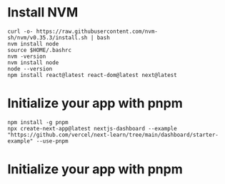 # Install NVM

```
curl -o- https://raw.githubusercontent.com/nvm-sh/nvm/v0.35.3/install.sh | bash
nvm install node
source $HOME/.bashrc
nvm -version
nvm install node
node --version
npm install react@latest react-dom@latest next@latest
```

# Initialize your app with pnpm

```
npm install -g pnpm
npx create-next-app@latest nextjs-dashboard --example "https://github.com/vercel/next-learn/tree/main/dashboard/starter-example" --use-pnpm
```

# Initialize your app with pnpm
